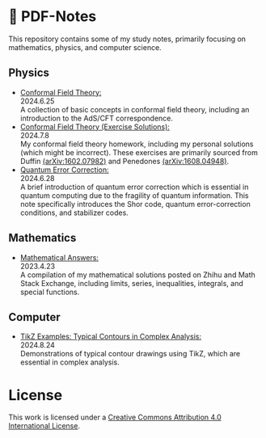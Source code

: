 # 📝 PDF-Notes
This repository contains some of my study notes, primarily focusing on mathematics, physics, and computer science.

## Physics
- [Conformal Field Theory:](physics/conformal-field-theory.pdf)  
2024.6.25  
A collection of basic concepts in conformal field theory, including an introduction to the AdS/CFT correspondence.
- [Conformal Field Theory (Exercise Solutions):](physics/conformal-field-theory-homework.pdf)  
2024.7.8  
My conformal field theory homework, including my personal solutions (which might be incorrect). These exercises are primarily sourced from Duffin [(arXiv:1602.07982)](https://arxiv.org/abs/1602.07982) and Penedones [(arXiv:1608.04948)](https://arxiv.org/abs/1608.04948).
- [Quantum Error Correction:](physics/quantum-error-correction.pdf)  
2024.6.28  
A brief introduction of quantum error correction which is essential in quantum computing due to the fragility of quantum information. This note specifically introduces the Shor code, quantum error-correction conditions, and stabilizer codes.  

## Mathematics
- [Mathematical Answers:](mathematics/mathematical-answers.pdf)  
2023.4.23  
A compilation of my mathematical solutions posted on Zhihu and Math Stack Exchange, including limits, series, inequalities, integrals, and special functions.

## Computer
- [TikZ Examples: Typical Contours in Complex Analysis:](computer/tikz-example-contour-integration.pdf)  
2024.8.24  
Demonstrations of typical contour drawings using TikZ, which are essential in complex analysis.

# License

This work is licensed under a [Creative Commons Attribution 4.0 International License](https://creativecommons.org/licenses/by/4.0/).
